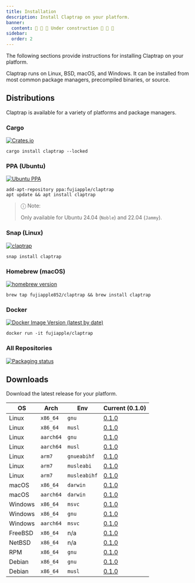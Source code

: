 ```yaml
---
title: Installation
description: Install Claptrap on your platform.
banner:
  content: 🚧 🚧 🚧 Under construction 🚧 🚧 🚧
sidebar:
  order: 2
---
```


The following sections provide instructions for installing Claptrap on your platform.

Claptrap runs on Linux, BSD, macOS, and Windows. It can be installed from most common package managers, precompiled
binaries, or source.

## Distributions

Claptrap is available for a variety of platforms and package managers.

### Cargo

[![Crates.io](https://img.shields.io/crates/v/claptrap)](https://crates.io/crates/claptrap/0.1.0)

```shell
cargo install claptrap --locked
```

### PPA (Ubuntu)

[![Ubuntu PPA](https://img.shields.io/badge/Ubuntu%20PPA-0.1.0-brightgreen)](https://launchpad.net/~fujiapple/+archive/ubuntu/claptrap/+packages)

```shell
add-apt-repository ppa:fujiapple/claptrap
apt update && apt install claptrap
```

> ⓘ Note:
>
> Only available for Ubuntu 24.04 (`Noble`) and 22.04 (`Jammy`).

### Snap (Linux)

[![claptrap](https://snapcraft.io/claptrap/badge.svg)](https://snapcraft.io/claptrap)

```shell
snap install claptrap
```

### Homebrew (macOS)

[![homebrew version](https://img.shields.io/badge/homebrew-0.1.0-orange)](https://github.com/fujiapple852/homebrew-claptrap)

```shell
brew tap fujiapple852/claptrap && brew install claptrap
```

### Docker

[![Docker Image Version (latest by date)](https://img.shields.io/docker/v/fujiapple/claptrap)](https://hub.docker.com/r/fujiapple/claptrap/)

```shell
docker run -it fujiapple/claptrap
```

### All Repositories

[![Packaging status](https://repology.org/badge/vertical-allrepos/claptrap.svg)](https://repology.org/project/claptrap/versions)

## Downloads

Download the latest release for your platform.

| OS      | Arch      | Env          | Current (0.1.0)                                                                                                                |
| ------- | --------- | ------------ | ------------------------------------------------------------------------------------------------------------------------------ |
| Linux   | `x86_64`  | `gnu`        | [0.1.0](https://github.com/fujiapple852/claptrap/releases/download/0.1.0/claptrap-0.1.0-x86_64-unknown-linux-gnu.tar.gz)       |
| Linux   | `x86_64`  | `musl`       | [0.1.0](https://github.com/fujiapple852/claptrap/releases/download/0.1.0/claptrap-0.1.0-x86_64-unknown-linux-musl.tar.gz)      |
| Linux   | `aarch64` | `gnu`        | [0.1.0](https://github.com/fujiapple852/claptrap/releases/download/0.1.0/claptrap-0.1.0-aarch64-unknown-linux-gnu.tar.gz)      |
| Linux   | `aarch64` | `musl`       | [0.1.0](https://github.com/fujiapple852/claptrap/releases/download/0.1.0/claptrap-0.1.0-aarch64-unknown-linux-musl.tar.gz)     |
| Linux   | `arm7`    | `gnueabihf`  | [0.1.0](https://github.com/fujiapple852/claptrap/releases/download/0.1.0/claptrap-0.1.0-armv7-unknown-linux-gnueabihf.tar.gz)  |
| Linux   | `arm7`    | `musleabi`   | [0.1.0](https://github.com/fujiapple852/claptrap/releases/download/0.1.0/claptrap-0.1.0-armv7-unknown-linux-musleabi.tar.gz)   |
| Linux   | `arm7`    | `musleabihf` | [0.1.0](https://github.com/fujiapple852/claptrap/releases/download/0.1.0/claptrap-0.1.0-armv7-unknown-linux-musleabihf.tar.gz) |
| macOS   | `x86_64`  | `darwin`     | [0.1.0](https://github.com/fujiapple852/claptrap/releases/download/0.1.0/claptrap-0.1.0-x86_64-apple-darwin.tar.gz)            |
| macOS   | `aarch64` | `darwin`     | [0.1.0](https://github.com/fujiapple852/claptrap/releases/download/0.1.0/claptrap-0.1.0-aarch64-apple-darwin.tar.gz)           |
| Windows | `x86_64`  | `msvc`       | [0.1.0](https://github.com/fujiapple852/claptrap/releases/download/0.1.0/claptrap-0.1.0-x86_64-pc-windows-msvc.zip)            |
| Windows | `x86_64`  | `gnu`        | [0.1.0](https://github.com/fujiapple852/claptrap/releases/download/0.1.0/claptrap-0.1.0-x86_64-pc-windows-gnu.zip)             |
| Windows | `aarch64` | `msvc`       | [0.1.0](https://github.com/fujiapple852/claptrap/releases/download/0.1.0/claptrap-0.1.0-aarch64-pc-windows-msvc.zip)           |
| FreeBSD | `x86_64`  | n/a          | [0.1.0](https://github.com/fujiapple852/claptrap/releases/download/0.1.0/claptrap-0.1.0-x86_64-unknown-freebsd.tar.gz)         |
| NetBSD  | `x86_64`  | n/a          | [0.1.0](https://github.com/fujiapple852/claptrap/releases/download/0.1.0/claptrap-0.1.0-x86_64-unknown-netbsd.tar.gz)          |
| RPM     | `x86_64`  | `gnu`        | [0.1.0](https://github.com/fujiapple852/claptrap/releases/download/0.1.0/claptrap-0.1.0-x86_64.rpm)                            |
| Debian  | `x86_64`  | `gnu`        | [0.1.0](https://github.com/fujiapple852/claptrap/releases/download/0.1.0/claptrap_x86_64-unknown-linux-gnu_0.1.0_amd64.deb)    |
| Debian  | `x86_64`  | `musl`       | [0.1.0](https://github.com/fujiapple852/claptrap/releases/download/0.1.0/claptrap_x86_64-unknown-linux-musl_0.1.0_amd64.deb)   |
